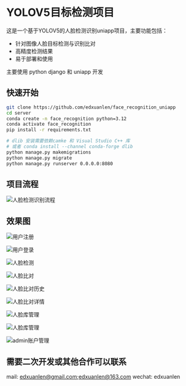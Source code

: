 # YOLOV5目标检测项目

这是一个基于YOLOV5的人脸检测识别uniapp项目，主要功能包括：

- 针对图像人脸目标检测与识别比对
- 高精度检测结果
- 易于部署和使用

主要使用 python django 和 uniapp 开发

## 快速开始

```bash
git clone https://github.com/edxuanlen/face_recognition_uniapp
cd server
conda create -n face_recognition python=3.12
conda activate face_recognition
pip install -r requirements.txt

# dlib 安装需要依赖camke 和 Visual Studio C++ 库
# 或者 conda install --channel conda-forge dlib
python manage.py makemigrations
python manage.py migrate
python manage.py runserver 0.0.0.0:8080
```


## 项目流程

![人脸检测识别流程](./docs_images/流程.png)

## 效果图

![用户注册](./docs_images/注册页面.png)

![用户登录](./docs_images/登录页面.png)

![人脸检测](./docs_images/人脸库信息提交.png)

![人脸比对](./docs_images/人脸识别界面.png)

![人脸比对历史](./docs_images/识别记录历史.png)

![人脸比对详情](./docs_images/识别记录详情.png)

![人脸库管理](./docs_images/人脸录入库.jpg)

![人脸库管理](./docs_images/人脸库信息提交.png)

![admin账户管理](./docs_images/admin用户管理界面.png)

## 需要二次开发或其他合作可以联系

mail: edxuanlen@gmail.com;edxuanlen@163.com
wechat: edxuanlen
